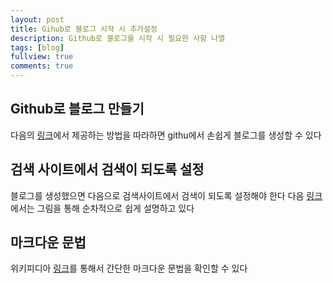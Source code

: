 ```yaml
---
layout: post
title: Gihub로 블로그 시작 시 추가설정 
description: Github로 블로그를 시작 시 필요한 사항 나열
tags: [blog]
fullview: true
comments: true
---
```


## Github로 블로그 만들기 
다음의 [링크](http://thdev.net/653)에서 제공하는 방법을 따라하면 githu에서 손쉽게 블로그를 생성할 수 있다


## 검색 사이트에서 검색이 되도록 설정
블로그를 생성했으면 다음으로 검색사이트에서 검색이 되도록 설정해야 한다 
다음 [링크](http://jinyongjeong.github.io/2017/01/13/blog_make_searched/)에서는 그림을 통해 순차적으로 쉽게 설명하고 있다 

## 마크다운 문법
위키피디아 [링크](https://ko.wikipedia.org/wiki/%EB%A7%88%ED%81%AC%EB%8B%A4%EC%9A%B4)를 통해서 간단한 마크다운 문법을 확인할 수 있다  

